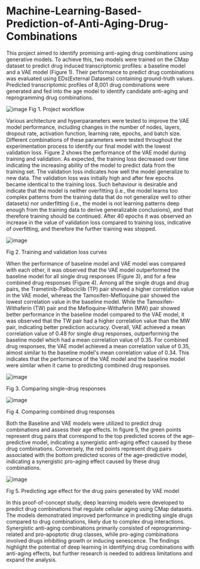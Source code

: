 # Machine-Learning-Based-Prediction-of-Anti-Aging-Drug-Combinations
This project aimed to identify promising anti-aging drug combinations using generative 
models. To achieve this, two models were trained on the CMap dataset to predict drug
induced transcriptomic profiles: a baseline model and a VAE model (Figure 1). Their performance to predict drug combinations was evaluated using EDs(External Datasets) containing ground-truth 
values. Predicted transcriptomic profiles of 8,001 drug combinations were generated and fed 
into the age model to identify candidate anti-aging and reprogramming drug combinations. 

![image](https://github.com/user-attachments/assets/58a7c66f-b485-41fc-bee1-163d5af1fc26)
Fig 1. Project workflow

Various architecture and hyperparameters were tested to improve the VAE 
model performance, including changes in the number of nodes, layers, dropout rate, activation 
function, learning rate, epochs, and batch size. 
Different combinations of these parameters were tested throughout the experimentation process to identify our final model with the 
lowest validation loss. Figure 2 shows the performance of the VAE model during training and validation. As 
expected, the training loss decreased over time indicating the increasing ability of the model 
to predict data from the training set. The validation loss indicates how well the model 
generalize to new data. The validation loss was initially high and after few epochs became 
identical to the training loss. Such behaviour is desirable and indicate that the model is neither 
overfitting (i.e., the model learns too complex patterns from the training data that do not 
generalize well to other datasets) nor underfitting (i.e., the model is not learning patterns deep 
enough from the training data to derive generalizable conclusions), and that therefore training 
should be continued. After 40 epochs it was observed an increase in the value of validation 
loss compared to training loss, indicative of overfitting, and therefore the further training was 
stopped.

![image](https://github.com/user-attachments/assets/b0dcc325-7975-4bb0-a938-03f465dfe6b0)

Fig 2.  Training and validation loss curves

When the performance of baseline model and VAE model was compared with each other, it 
was observed that the VAE model outperformed the baseline model for all single drug 
responses (Figure 3), and for a few combined drug responses (Figure 4). Among all the 
single drugs and drug pairs, the Trametinib-Palbociclib (TP) pair showed a higher correlation 
value in the VAE model, whereas the Tamoxifen-Mefloquine pair showed the lowest 
correlation value in the baseline model. While the Tamoxifen-Withaferin (TW) pair and the 
Mefloquine-Withaferin (MW) pair showed better performance in the baseline model 
compared to the VAE model, it was observed that the TW pair had a higher correlation value 
than the MW pair, indicating better prediction accuracy. Overall, VAE achieved a mean 
correlation value of 0.48 for single drug responses, outperforming the baseline model which 
had a mean correlation value of 0.35. For combined drug responses, the VAE model achieved 
a mean correlation value of 0.35, almost similar to the baseline model's mean correlation 
value of 0.34. This indicates that the performance of the VAE model and the baseline model 
were similar when it came to predicting combined drug responses.

![image](https://github.com/user-attachments/assets/4cef9f59-647c-42da-81a6-8364abe7a287)

Fig 3. Comparing single-drug responses


![image](https://github.com/user-attachments/assets/10d9df88-78ad-4230-8c69-1094f3b13988)

Fig 4. Comparing combined drug responses

Both the Baseline and VAE models were utilized to predict drug combinations and assess 
their age effects. In figure 5, the green points represent drug pairs 
that correspond to the top predicted scores of the age-predictive model, indicating a 
synergistic anti-aging effect caused by these drug combinations. Conversely, the red points 
represent drug pairs associated with the bottom predicted scores of the age-predictive model, 
indicating a synergistic pro-aging effect caused by these drug combinations.

![image](https://github.com/user-attachments/assets/02fcc73c-6b80-4ae4-a849-fe86b03f73b1)

Fig 5. Predicting age effect for the drug pairs generated by VAE model

In this proof-of-concept study, deep learning models were developed to predict drug 
combinations that regulate cellular aging using CMap datasets. The models demonstrated 
improved performance in predicting single drugs compared to drug combinations, likely due 
to complex drug interactions. Synergistic anti-aging combinations primarily 
consisted of reprogramming-related and pro-apoptotic drug classes, while pro-aging 
combinations involved drugs inhibiting growth or inducing senescence. The findings 
highlight the potential of deep learning in identifying drug combinations with anti-aging 
effects, but further research is needed to address limitations and expand the analysis. 






